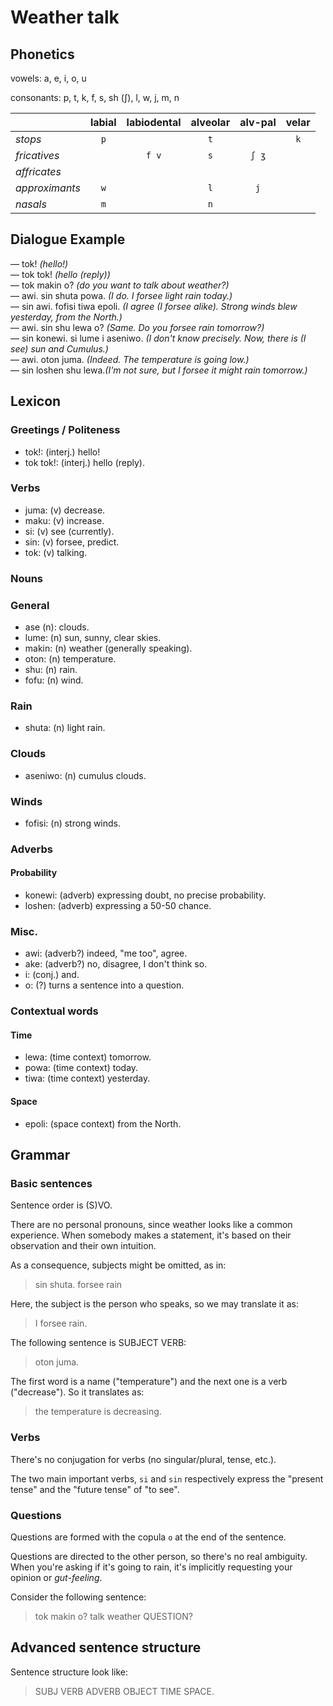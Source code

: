 # Weather talk

## Phonetics

vowels: a, e, i, o, u

consonants: p, t, k, f, s, sh (ʃ), l, w, j, m, n

|                | labial | labiodental | alveolar | alv-pal | velar |
|:---------------|:------:|:-----------:|:--------:|:-------:|:-----:|
| *stops*        |  `p`   |             |   `t`    |         |  `k`  |
| *fricatives*   |        |    `f v`    |   `s`    |  `ʃ ʒ`  |       |
| *affricates*   |        |             |          |         |       |
| *approximants* |  `w`   |             |   `l`    |   `j`   |       |
| *nasals*       |  `m`   |             |   `n`    |         |       |

## Dialogue Example

— tok! *(hello!)*  
— tok tok! *(hello (reply))*  
— tok makin o? *(do you want to talk about weather?)*  
— awi. sin shuta powa. *(I do. I forsee light rain today.)*  
— sin awi. fofisi tiwa epoli. *(I agree (I forsee alike). Strong winds blew yesterday, from the North.)*  
— awi. sin shu lewa o? *(Same. Do you forsee rain tomorrow?)*  
— sin konewi. si lume i aseniwo. *(I don't know precisely. Now, there is (I see) sun and Cumulus.)*  
— awi. oton juma. *(Indeed. The temperature is going low.)*  
— sin loshen shu lewa.*(I'm not sure, but I forsee it might rain tomorrow.)*

## Lexicon

### Greetings / Politeness

* tok!: (interj.) hello!
* tok tok!: (interj.) hello (reply).

### Verbs

* juma: (v) decrease.
* maku: (v) increase.
* si: (v) see (currently).
* sin: (v) forsee, predict.
* tok: (v) talking.

### Nouns

### General

* ase (n): clouds.
* lume: (n) sun, sunny, clear skies.
* makin: (n) weather (generally speaking).
* oton: (n) temperature.
* shu: (n) rain.
* fofu: (n) wind.

### Rain

* shuta: (n) light rain.

### Clouds

* aseniwo: (n) cumulus clouds.

### Winds

* fofisi: (n) strong winds.

### Adverbs

#### Probability

* konewi: (adverb) expressing doubt, no precise probability.
* loshen: (adverb) expressing a 50-50 chance.

### Misc.

* awi: (adverb?) indeed, "me too", agree.
* ake: (adverb?) no, disagree, I don't think so.
* i: (conj.) and.
* o: (?) turns a sentence into a question.

### Contextual words

#### Time

* lewa: (time context) tomorrow.
* powa: (time context) today.
* tiwa: (time context) yesterday.

#### Space

* epoli: (space context) from the North.

## Grammar

### Basic sentences

Sentence order is (S)VO.

There are no personal pronouns, since weather looks like a common experience. When somebody makes a statement, it's based on their observation and their own intuition.

As a consequence, subjects might be omitted, as in:

> sin shuta.
> forsee rain

Here, the subject is the person who speaks, so we may translate it as:

> I forsee rain.

The following sentence is SUBJECT VERB:

> oton juma.

The first word is a name ("temperature") and the next one is a verb ("decrease"). So it translates as:

> the temperature is decreasing.

### Verbs

There's no conjugation for verbs (no singular/plural, tense, etc.).

The two main important verbs, `si` and `sin` respectively express the "present tense" and the "future tense" of "to see".

### Questions

Questions are formed with the copula `o` at the end of the sentence.

Questions are directed to the other person, so there's no real ambiguity. When you're asking if it's going to rain, it's implicitly requesting your opinion or *gut-feeling*.

Consider the following sentence:

> tok makin o?
> talk weather QUESTION?

## Advanced sentence structure

Sentence structure look like:

> SUBJ VERB ADVERB OBJECT TIME SPACE.
